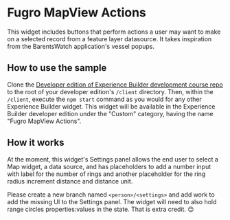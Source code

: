 # Fugro MapView Actions

This widget includes buttons that perform actions a user may want to make on a selected record from a feature layer datasource. It takes inspiration from the BarentsWatch application's vessel popups.

## How to use the sample

Clone the [Developer edition of Experience Builder development course repo](https://github.com/fugro/fugro.exb.esri.widget.development) to the root of your developer edition's `/client` directory. Then, within the `/client`, execute the `npm start` command as you would for any other Experience Builder widget. This widget will be available in the Experience Builder developer edition under the "Custom" category, having the name "Fugro MapView Actions".

## How it works

At the moment, this widget's Settings panel allows the end user to select a Map widget, a data source, and has placeholders to add a number input with label for the number of rings and another placeholder for the ring radius increment distance and distance unit.  

Please create a new branch named `<person>/<settings>` and add work to add the missing UI to the Settings panel. The widget will need to also hold range circles properties:values in the state. That is extra credit. 😊
